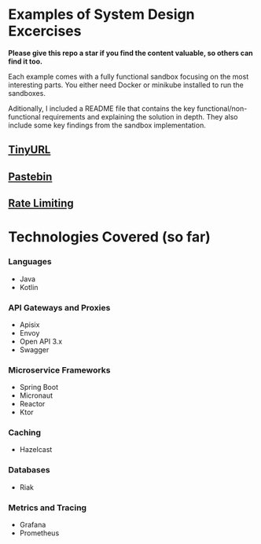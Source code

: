 # Examples of System Design Excercises

**Please give this repo a star if you find the content valuable, so others can find it too.**

Each example comes with a fully functional sandbox focusing on the most interesting parts. You either need Docker or minikube installed to run the sandboxes. 

Aditionally, I included a README file that contains the key functional/non-functional requirements and explaining the solution in depth. They also include some key findings from the sandbox implementation. 

## [TinyURL](tinyurl)
## [Pastebin](pastebin)
## [Rate Limiting](rate-limiting)

# Technologies Covered (so far)

### Languages
- Java
- Kotlin

### API Gateways and Proxies
- Apisix
- Envoy
- Open API 3.x
- Swagger

### Microservice Frameworks
- Spring Boot
- Micronaut
- Reactor
- Ktor

### Caching
- Hazelcast

### Databases
- Riak

### Metrics and Tracing
- Grafana
- Prometheus
